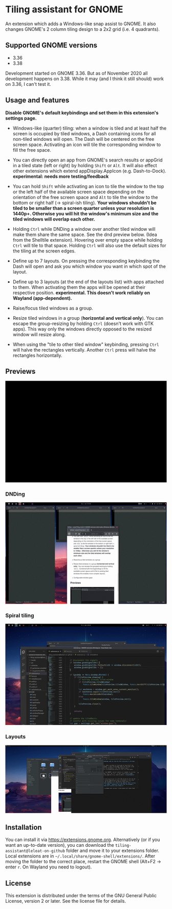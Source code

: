 # Tiling assistant for GNOME

An extension which adds a Windows-like snap assist to GNOME. It also changes GNOME's 2 column tiling design to a 2x2 grid (i.e. 4 quadrants).

## Supported GNOME versions

- 3.36
- 3.38

Development started on GNOME 3.36. But as of November 2020 all development happens on 3.38. While it may (and I think it still should) work on 3.36, I can't test it. 

## Usage and features

**Disable GNOME's default keybindings and set them in this extension's settings page.**

- Windows-like (quarter) tiling: when a window is tiled and at least half the screen is occupied by tiled windows, a Dash containing icons for all non-tiled windows will open. The Dash will be centered on the free screen space.
Activating an icon will tile the corresponding window to fill the free space.

- You can directly open an app from GNOME's search results or appGrid in a tiled state (left or right) by holding `Shift` or `Alt`. It will also effect other extensions which extend appDisplay.AppIcon (e.g. Dash-to-Dock). **experimental: needs more testing/feedback**

- You can hold `Shift` while activating an icon to tile the window to the top or the left half of the available screen space depending on the orientation of the free screen space and `Alt` to tile the window to the bottom or right half (-> spiral-ish tiling). **Your windows shouldn't be tiled to be smaller than a screen quarter unless your resolution is 1440p+. Otherwise you will hit the window's minimum size and the tiled windows will overlap each other.**

- Holding `Ctrl` while DNDing a window over another tiled window will make them share the same space. See the dnd preview below. (Idea from the Shelltile extension). Hovering over empty space while holding `Ctrl` will tile to that space. Holding `Ctrl` will also use the default sizes for the tiling at the screen edges.

- Define up to 7 layouts. On pressing the corresponding keybinding the Dash will open and ask you which window you want in which spot of the layout. 

- Define up to 3 layouts (at the end of the layouts list) with apps attached to them. When activating them the apps will be opened at their respective position. **experimental. This doesn't work reliably on Wayland (app-dependent).**

- Raise/focus tiled windows as a group.

- Resize tiled windows in a group (**horizontal and vertical only**). You can escape the group-resizing by holding `Ctrl` (doesn't work with GTK apps). This way only the windows directly opposed to the resized window will resize along.

- When using the "tile to other tiled window" keybinding, pressing `Ctrl` will halve the rectangles vertically. Another `Ctrl` press will halve the rectangles horizontally.

## Previews

![Preview](preview.gif)

### DNDing

![Preview_DND](preview_dnd.gif)

### Spiral tiling

![Preview_SPIRAL](preview_spiral.gif)

### Layouts

![Preview_LAYOUT](preview_layout.gif)

## Installation

You can install it via https://extensions.gnome.org. Alternatively (or if you want an up-to-date version), you can download the `tiling-assistant@leleat-on-github` folder and move it to your extensions folder. Local extensions are in `~/.local/share/gnome-shell/extensions/`. After moving the folder to the correct place, restart the GNOME shell (Alt+F2 -> enter `r`. On Wayland you need to logout).

## License

This extension is distributed under the terms of the GNU General Public License, version 2 or later. See the license file for details.
